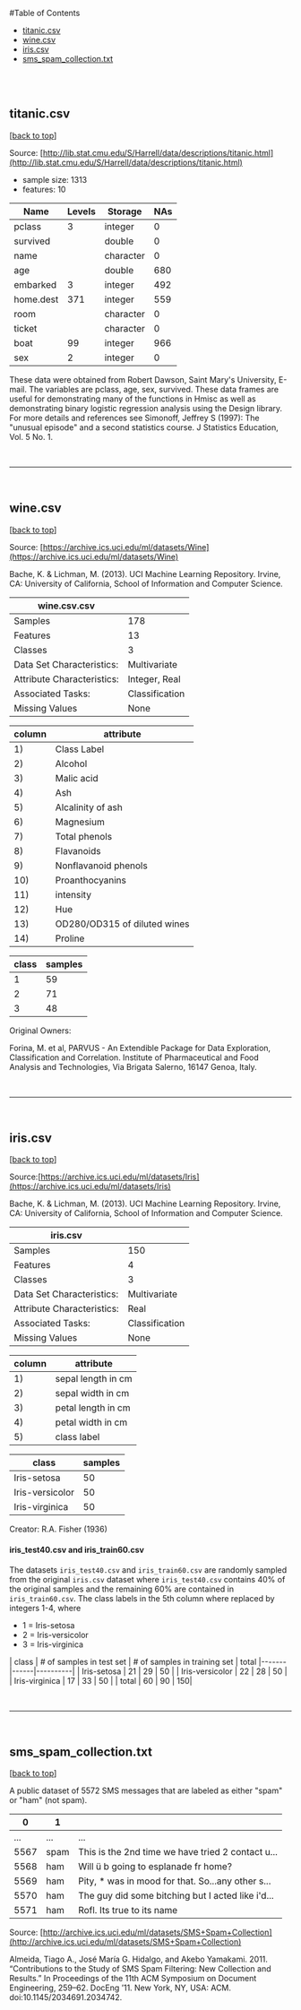#Table of Contents

- [titanic.csv](#titaniccsv)
- [wine.csv](#winecsv)
- [iris.csv](#iriscsv)
- [sms_spam_collection.txt](#sms_spam_collectiontxt)




<br>
<br>

## titanic.csv
[[back to top](#table-of-contents)]

Source: [http://lib.stat.cmu.edu/S/Harrell/data/descriptions/titanic.html](http://lib.stat.cmu.edu/S/Harrell/data/descriptions/titanic.html)

- sample size: 1313   
- features: 10   

| Name      | Levels | Storage   | NAs |
|-----------|--------|-----------|-----|
| pclass    | 3      | integer   | 0   |
| survived  |        | double    | 0   |
| name      |        | character | 0   |
| age       |        | double    | 680 |
| embarked  | 3      | integer   | 492 |
| home.dest | 371    | integer   | 559 |
| room      |        | character | 0   |
| ticket    |        | character | 0   |
| boat      | 99     | integer   | 966 |
| sex       | 2      | integer   | 0   |


These data were obtained from Robert Dawson, Saint Mary's University, E-mail. The variables are pclass, age, sex, survived. These data frames are useful for demonstrating many of the functions in Hmisc as well as demonstrating binary logistic regression analysis using the Design library. For more details and references see Simonoff, Jeffrey S (1997): The "unusual episode" and a second statistics course. J Statistics Education, Vol. 5 No. 1.

<br>
<hr>
<br>


## wine.csv
[[back to top](#table-of-contents)]

Source: [https://archive.ics.uci.edu/ml/datasets/Wine](https://archive.ics.uci.edu/ml/datasets/Wine)

Bache, K. & Lichman, M. (2013). UCI Machine Learning Repository. Irvine, CA: University of California, School of Information and Computer Science.



|wine.csv.csv					  |		  			|
|----------------------------|----------------|
| Samples                    | 178            |
| Features                   | 13             |
| Classes                    | 3              |
| Data Set Characteristics:  | Multivariate   |
| Attribute Characteristics: | Integer, Real  |
| Associated Tasks:          | Classification |
| Missing Values             | None           |

|	column| attribute	|
|-----|------------------------------|
| 1)  | Class Label                  |
| 2)  | Alcohol                      |
| 3)  | Malic acid                   |
| 4)  | Ash                          |
| 5)  | Alcalinity of ash            |
| 6)  | Magnesium                    |
| 7)  | Total phenols                |
| 8)  | Flavanoids                   |
| 9)  | Nonflavanoid phenols         |
| 10) | Proanthocyanins              |
| 11) | intensity                    |
| 12) | Hue                          |
| 13) | OD280/OD315 of diluted wines |
| 14) | Proline                      |


| class | samples   |
|-------|----|
| 1     | 59 |
| 2     | 71 |
| 3     | 48 |

Original Owners: 

Forina, M. et al, PARVUS - 
An Extendible Package for Data Exploration, Classification and Correlation. 
Institute of Pharmaceutical and Food Analysis and Technologies, Via Brigata Salerno, 
16147 Genoa, Italy. 

<br>
<hr>
<br>

## iris.csv
[[back to top](#table-of-contents)]


Source:[https://archive.ics.uci.edu/ml/datasets/Iris](https://archive.ics.uci.edu/ml/datasets/Iris) 

Bache, K. & Lichman, M. (2013). UCI Machine Learning Repository. Irvine, CA: University of California, School of Information and Computer Science.

|iris.csv					  |		  			|
|----------------------------|----------------|
| Samples                    | 150            |
| Features                   | 4              |
| Classes                    | 3              |
| Data Set Characteristics:  | Multivariate   |
| Attribute Characteristics: | Real           |
| Associated Tasks:          | Classification |
| Missing Values             | None           |


|	column| attribute	|
|-----|------------------------------|
| 1)  | sepal length in cm                  |
| 2)  | sepal width in cm                      |
| 3)  | petal length in cm                   |
| 4)  | petal width in cm                        |
| 5)  | class label|


| class | samples   |
|-------|----|
| Iris-setosa     | 50 |
| Iris-versicolor     | 50 |
| Iris-virginica     | 50 |


Creator: R.A. Fisher (1936)

#### iris_test40.csv and iris_train60.csv



The datasets `iris_test40.csv` and `iris_train60.csv` are randomly sampled from the original `iris.csv` dataset where `iris_test40.csv` contains 40% of the original samples and the remaining 60% are contained in `iris_train60.csv`. The class labels in the 5th column where replaced by integers 1-4, where 

- 1 = Iris-setosa
- 2 = Iris-versicolor
- 3 = Iris-virginica


| class | # of samples in test set | # of samples in training set | total
|-------|------|----------|
| Iris-setosa     | 21 | 29 | 50 |
| Iris-versicolor | 22 | 28 | 50 |
| Iris-virginica  | 17 | 33 | 50 |
| total           | 60 | 90 | 150|


<br>
<hr>
<br>

## sms_spam_collection.txt
[[back to top](#table-of-contents)]

A public dataset of 5572 SMS messages that are labeled as either "spam" or "ham" (not spam).

| 0    | 1    |                                                   |
|------|------|---------------------------------------------------|
| ...  | ...  | ... |
| 5567 | spam | This is the 2nd time we have tried 2 contact u... |
| 5568 | ham  | Will ü b going to esplanade fr home?              |
| 5569 | ham  | Pity, * was in mood for that. So...any other s... |
| 5570 | ham  | The guy did some bitching but I acted like i'd... |
| 5571 | ham  | Rofl. Its true to its name                        |


Source: [http://archive.ics.uci.edu/ml/datasets/SMS+Spam+Collection](http://archive.ics.uci.edu/ml/datasets/SMS+Spam+Collection)

Almeida, Tiago A., José María G. Hidalgo, and Akebo Yamakami. 2011. “Contributions to the Study of SMS Spam Filtering: New Collection and Results.” In Proceedings of the 11th ACM Symposium on Document Engineering, 259–62. DocEng ’11. New York, NY, USA: ACM. doi:10.1145/2034691.2034742.
